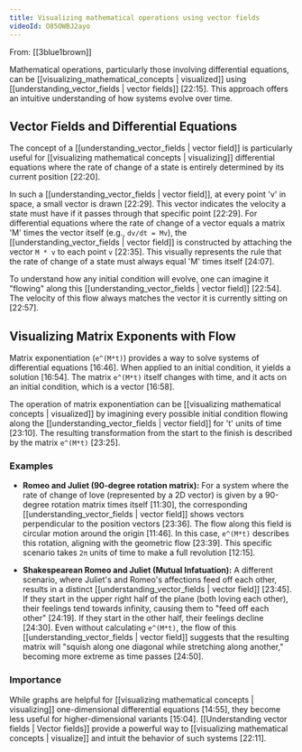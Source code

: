 ```yaml
---
title: Visualizing mathematical operations using vector fields
videoId: O85OWBJ2ayo
---
```


From: [[3blue1brown]] <br/> 

Mathematical operations, particularly those involving differential equations, can be [[visualizing_mathematical_concepts | visualized]] using [[understanding_vector_fields | vector fields]] <a class="yt-timestamp" data-t="22:15">[22:15]</a>. This approach offers an intuitive understanding of how systems evolve over time.

## Vector Fields and Differential Equations

The concept of a [[understanding_vector_fields | vector field]] is particularly useful for [[visualizing mathematical concepts | visualizing]] differential equations where the rate of change of a state is entirely determined by its current position <a class="yt-timestamp" data-t="22:20">[22:20]</a>.

In such a [[understanding_vector_fields | vector field]], at every point 'v' in space, a small vector is drawn <a class="yt-timestamp" data-t="22:29">[22:29]</a>. This vector indicates the velocity a state must have if it passes through that specific point <a class="yt-timestamp" data-t="22:29">[22:29]</a>. For differential equations where the rate of change of a vector equals a matrix 'M' times the vector itself (e.g., `dv/dt = Mv`), the [[understanding_vector_fields | vector field]] is constructed by attaching the vector `M * v` to each point `v` <a class="yt-timestamp" data-t="22:35">[22:35]</a>. This visually represents the rule that the rate of change of a state must always equal 'M' times itself <a class="yt-timestamp" data-t="24:07">[24:07]</a>.

To understand how any initial condition will evolve, one can imagine it "flowing" along this [[understanding_vector_fields | vector field]] <a class="yt-timestamp" data-t="22:54">[22:54]</a>. The velocity of this flow always matches the vector it is currently sitting on <a class="yt-timestamp" data-t="22:57">[22:57]</a>.

## Visualizing Matrix Exponents with Flow

Matrix exponentiation (`e^(M*t)`) provides a way to solve systems of differential equations <a class="yt-timestamp" data-t="16:46">[16:46]</a>. When applied to an initial condition, it yields a solution <a class="yt-timestamp" data-t="16:54">[16:54]</a>. The matrix `e^(M*t)` itself changes with time, and it acts on an initial condition, which is a vector <a class="yt-timestamp" data-t="16:58">[16:58]</a>.

The operation of matrix exponentiation can be [[visualizing mathematical concepts | visualized]] by imagining every possible initial condition flowing along the [[understanding_vector_fields | vector field]] for 't' units of time <a class="yt-timestamp" data-t="23:10">[23:10]</a>. The resulting transformation from the start to the finish is described by the matrix `e^(M*t)` <a class="yt-timestamp" data-t="23:25">[23:25]</a>.

### Examples

*   **Romeo and Juliet (90-degree rotation matrix):**
    For a system where the rate of change of love (represented by a 2D vector) is given by a 90-degree rotation matrix times itself <a class="yt-timestamp" data-t="11:30">[11:30]</a>, the corresponding [[understanding_vector_fields | vector field]] shows vectors perpendicular to the position vectors <a class="yt-timestamp" data-t="23:36">[23:36]</a>. The flow along this field is circular motion around the origin <a class="yt-timestamp" data-t="11:46">[11:46]</a>. In this case, `e^(M*t)` describes this rotation, aligning with the geometric flow <a class="yt-timestamp" data-t="23:39">[23:39]</a>. This specific scenario takes `2π` units of time to make a full revolution <a class="yt-timestamp" data-t="12:15">[12:15]</a>.

*   **Shakespearean Romeo and Juliet (Mutual Infatuation):**
    A different scenario, where Juliet's and Romeo's affections feed off each other, results in a distinct [[understanding_vector_fields | vector field]] <a class="yt-timestamp" data-t="23:45">[23:45]</a>. If they start in the upper right half of the plane (both loving each other), their feelings tend towards infinity, causing them to "feed off each other" <a class="yt-timestamp" data-t="24:19">[24:19]</a>. If they start in the other half, their feelings decline <a class="yt-timestamp" data-t="24:30">[24:30]</a>. Even without calculating `e^(M*t)`, the flow of this [[understanding_vector_fields | vector field]] suggests that the resulting matrix will "squish along one diagonal while stretching along another," becoming more extreme as time passes <a class="yt-timestamp" data-t="24:50">[24:50]</a>.

### Importance

While graphs are helpful for [[visualizing mathematical concepts | visualizing]] one-dimensional differential equations <a class="yt-timestamp" data-t="14:55">[14:55]</a>, they become less useful for higher-dimensional variants <a class="yt-timestamp" data-t="15:04">[15:04]</a>. [[Understanding vector fields | Vector fields]] provide a powerful way to [[visualizing mathematical concepts | visualize]] and intuit the behavior of such systems <a class="yt-timestamp" data-t="22:11">[22:11]</a>.